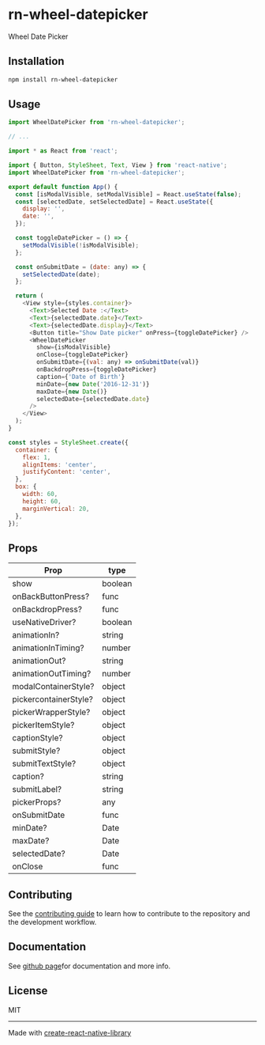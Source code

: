 # rn-wheel-datepicker

Wheel Date Picker

## Installation

```sh
npm install rn-wheel-datepicker
```

## Usage

```js
import WheelDatePicker from 'rn-wheel-datepicker';

// ...

import * as React from 'react';

import { Button, StyleSheet, Text, View } from 'react-native';
import WheelDatePicker from 'rn-wheel-datepicker';

export default function App() {
  const [isModalVisible, setModalVisible] = React.useState(false);
  const [selectedDate, setSelectedDate] = React.useState({
    display: '',
    date: '',
  });

  const toggleDatePicker = () => {
    setModalVisible(!isModalVisible);
  };

  const onSubmitDate = (date: any) => {
    setSelectedDate(date);
  };

  return (
    <View style={styles.container}>
      <Text>Selected Date :</Text>
      <Text>{selectedDate.date}</Text>
      <Text>{selectedDate.display}</Text>
      <Button title="Show Date picker" onPress={toggleDatePicker} />
      <WheelDatePicker
        show={isModalVisible}
        onClose={toggleDatePicker}
        onSubmitDate={(val: any) => onSubmitDate(val)}
        onBackdropPress={toggleDatePicker}
        caption={'Date of Birth'}
        minDate={new Date('2016-12-31')}
        maxDate={new Date()}
        selectedDate={selectedDate.date}
      />
    </View>
  );
}

const styles = StyleSheet.create({
  container: {
    flex: 1,
    alignItems: 'center',
    justifyContent: 'center',
  },
  box: {
    width: 60,
    height: 60,
    marginVertical: 20,
  },
});

```

## Props

Prop  | type
------------ | -------------
show | boolean 
onBackButtonPress? | func 
onBackdropPress? | func 
useNativeDriver? | boolean 
animationIn? | string 
animationInTiming? | number 
animationOut? | string 
animationOutTiming? | number 
modalContainerStyle? | object
pickercontainerStyle? | object
pickerWrapperStyle? | object
pickerItemStyle? | object
captionStyle? | object
submitStyle? | object
submitTextStyle? | object
caption? | string
submitLabel? | string
pickerProps? | any
onSubmitDate | func
minDate? | Date
maxDate? | Date
selectedDate? | Date 
onClose| func
## Contributing

See the [contributing guide](CONTRIBUTING.md) to learn how to contribute to the repository and the development workflow.

## Documentation
See [github page](https://github.com/AbrarMehraj/rn-wheel-datepicker)for documentation and more info.



## License

MIT

---

Made with [create-react-native-library](https://github.com/callstack/react-native-builder-bob)

